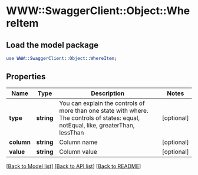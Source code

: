 # WWW::SwaggerClient::Object::WhereItem

## Load the model package
```perl
use WWW::SwaggerClient::Object::WhereItem;
```

## Properties
Name | Type | Description | Notes
------------ | ------------- | ------------- | -------------
**type** | **string** | You can explain the controls of more than one state with where. The controls of states: equal, notEqual, like, greaterThan, lessThan | [optional] 
**column** | **string** | Column name | [optional] 
**value** | **string** | Column value | [optional] 

[[Back to Model list]](../README.md#documentation-for-models) [[Back to API list]](../README.md#documentation-for-api-endpoints) [[Back to README]](../README.md)


